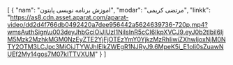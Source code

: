 [
  {
    "nam": "اموزش برنامه نویسی پایتون",
    "modar": "مرتضی کریمی",
    "linkk": "https://as8.cdn.asset.aparat.com/aparat-video/dd2d4f766db0492420a7dee956442a5624639736-720p.mp4?wmsAuthSign\u003deyJhbGciOiJIUzI1NiIsInR5cCI6IkpXVCJ9.eyJ0b2tlbiI6IjM5Mzk2MzhkMGM0NzEyZTE2YjFjOTEzYmY0YjkzMzRhIiwiZXhwIjoxNjM0NTY2OTM3LCJpc3MiOiJTYWJhIElkZWEgR1NJRyJ9.6MpeK5i_E1oIi0sZuawNUEf2My14gos7M07kITTVXUM"
  }
]
